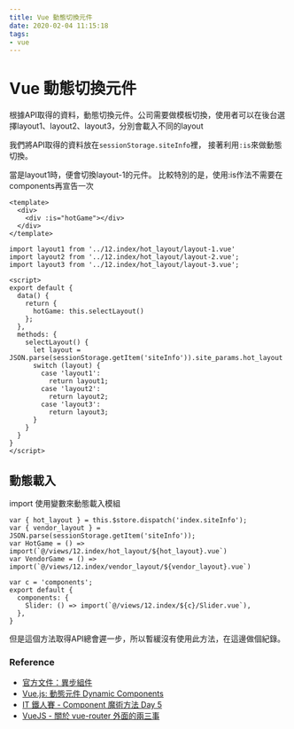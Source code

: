 ```yaml
---
title: Vue 動態切換元件
date: 2020-02-04 11:15:18
tags:
- vue
---
```

# Vue 動態切換元件
根據API取得的資料，動態切換元件。公司需要做模板切換，使用者可以在後台選擇layout1、layout2、layout3，分別會載入不同的layout

我們將API取得的資料放在`sessionStorage.siteInfo`裡，
接著利用`:is`來做動態切換。

當是layout1時，便會切換layout-1的元件。
比較特別的是，使用:is作法不需要在components再宣告一次
```
<template>
  <div>
    <div :is="hotGame"></div>
  </div>
</template>

import layout1 from '../12.index/hot_layout/layout-1.vue'
import layout2 from '../12.index/hot_layout/layout-2.vue';
import layout3 from '../12.index/hot_layout/layout-3.vue';

<script>
export default {
  data() {
    return {
      hotGame: this.selectLayout()
    };
  },
  methods: {
    selectLayout() {
      let layout = JSON.parse(sessionStorage.getItem('siteInfo')).site_params.hot_layout
      switch (layout) {
        case 'layout1':
          return layout1;
        case 'layout2':
          return layout2;
        case 'layout3':
          return layout3;
      }
    }
  } 
}
</script>
```

## 動態載入
import 使用變數來動態載入模組
```
var { hot_layout } = this.$store.dispatch('index.siteInfo');
var { vendor_layout } = JSON.parse(sessionStorage.getItem('siteInfo'));
var HotGame = () => import(`@/views/12.index/hot_layout/${hot_layout}.vue`)
var VendorGame = () => import(`@/views/12.index/vendor_layout/${vendor_layout}.vue`)

var c = 'components';
export default {
  components: {
    Slider: () => import(`@/views/12.index/${c}/Slider.vue`),
  },
}
```
但是這個方法取得API總會遲一步，所以暫緩沒有使用此方法，在這邊做個紀錄。

### Reference
- [官方文件：異步組件](https://cn.vuejs.org/v2/guide/components-dynamic-async.html#%E5%BC%82%E6%AD%A5%E7%BB%84%E4%BB%B6)
- [Vue.js: 動態元件 Dynamic Components](https://cythilya.github.io/2017/10/22/vue-component-dynamic-components/)
- [IT 鐵人賽 - Component 魔術方法 Day 5](https://blog.hinablue.me/2019-ithome-ironman-day-5/)
- [VueJS - 關於 vue-router 外面的兩三事](https://blog.hinablue.me/vuejs-guan-yu-vue-router-wai-mian-de-liang-san-shi/)